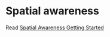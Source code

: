 # Spatial awareness

Read [Spatial Awareness Getting Started](../SpatialAwareness/SpatialAwarenessGettingStarted.md)
